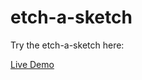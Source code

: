 # etch-a-sketch

Try the etch-a-sketch here:

[Live Demo](https://thadmelaku.github.io/etch-a-sketch/)
